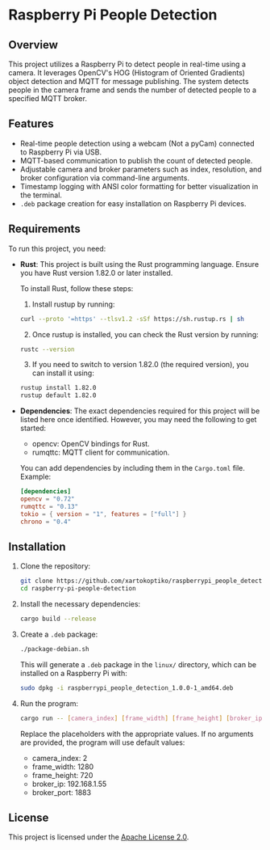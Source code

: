 # Raspberry Pi People Detection

## Overview

This project utilizes a Raspberry Pi to detect people in real-time using a camera. It leverages OpenCV's HOG (Histogram of Oriented Gradients) object detection and MQTT for message publishing. The system detects people in the camera frame and sends the number of detected people to a specified MQTT broker.

## Features

- Real-time people detection using a webcam (Not a pyCam) connected to Raspberry Pi via USB.
- MQTT-based communication to publish the count of detected people.
- Adjustable camera and broker parameters such as index, resolution, and broker configuration via command-line arguments.
- Timestamp logging with ANSI color formatting for better visualization in the terminal.
- `.deb` package creation for easy installation on Raspberry Pi devices.

## Requirements

To run this project, you need:

- **Rust**: This project is built using the Rust programming language. Ensure you have Rust version 1.82.0 or later installed.

  To install Rust, follow these steps:
    1. Install rustup by running:

    ```bash
    curl --proto '=https' --tlsv1.2 -sSf https://sh.rustup.rs | sh
    ```

    2. Once rustup is installed, you can check the Rust version by running:

    ```bash
    rustc --version
    ```

    3. If you need to switch to version 1.82.0 (the required version), you can install it using:

    ```bash
    rustup install 1.82.0
    rustup default 1.82.0
    ```

- **Dependencies**: The exact dependencies required for this project will be listed here once identified. However, you may need the following to get started:
    - opencv: OpenCV bindings for Rust.
    - rumqttc: MQTT client for communication.

  You can add dependencies by including them in the `Cargo.toml` file. Example:

    ```toml
    [dependencies]
    opencv = "0.72"
    rumqttc = "0.13"
    tokio = { version = "1", features = ["full"] }
    chrono = "0.4"
    ```

## Installation

1. Clone the repository:

    ```bash
    git clone https://github.com/xartokoptiko/raspberrypi_people_detection.git
    cd raspberry-pi-people-detection
    ```

2. Install the necessary dependencies:

    ```bash
    cargo build --release
    ```

3. Create a `.deb` package:

    ```bash
    ./package-debian.sh
    ```

   This will generate a `.deb` package in the `linux/` directory, which can be installed on a Raspberry Pi with:

    ```bash
    sudo dpkg -i raspberrypi_people_detection_1.0.0-1_amd64.deb
    ```

4. Run the program:

    ```bash
    cargo run -- [camera_index] [frame_width] [frame_height] [broker_ip] [broker_port]
    ```

   Replace the placeholders with the appropriate values. If no arguments are provided, the program will use default values:
    - camera_index: 2
    - frame_width: 1280
    - frame_height: 720
    - broker_ip: 192.168.1.55
    - broker_port: 1883

## License

This project is licensed under the [Apache License 2.0](https://www.apache.org/licenses/LICENSE-2.0).


